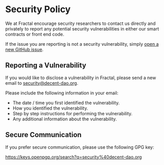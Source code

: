 # Security Policy

We at Fractal encourage security researchers to contact us directly and privately to report any potential security vulnerabilities in either our smart contracts or front end code.

If the issue you are reporting is not a security vulnerability, simply [open a new GitHub issue](https://github.com/decent-dao/fractal-interface/issues/new/choose).

## Reporting a Vulnerability

If you would like to disclose a vulnerability in Fractal, please send a new email to [security@decent-dao.org](mailto:security@decent-dao.org).

Please include the following information in your email:

- The date / time you first identified the vulnerability.
- How you identified the vulnerability.
- Step by step instructions for performing the vulnerability.
- Any additional information about the vulnerability.

## Secure Communication

If you prefer secure communication, please use the following GPG key:

https://keys.openpgp.org/search?q=security%40decent-dao.org
